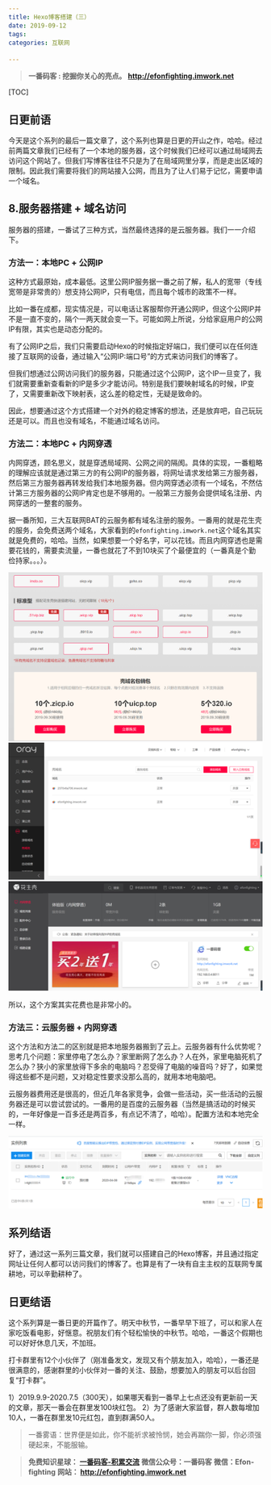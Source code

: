 ```yaml
---
title: Hexo博客搭建（三）
date: 2019-09-12
tags: 
categories: 互联网

---
```


> **一番码客 : 挖掘你关心的亮点。**
> **http://efonfighting.imwork.net**

[TOC]

## 日更前语

今天是这个系列的最后一篇文章了，这个系列也算是日更的开山之作，哈哈。经过前两篇文章我们已经有了一个本地的服务器，这个时候我们已经可以通过局域网去访问这个网站了。但我们写博客往往不只是为了在局域网里分享，而是走出区域的限制。因此我们需要将我们的网站接入公网，而且为了让人们易于记忆，需要申请一个域名。

## 8.服务器搭建 + 域名访问

服务器的搭建，一番试了三种方式，当然最终选择的是云服务器。我们一一介绍下。

### 方法一：本地PC + 公网IP

这种方式最原始，成本最低。这里公网IP服务据一番之前了解，私人的宽带（专线宽带是非常贵的）想支持公网IP，只有电信，而且每个城市的政策不一样。

比如一番在成都，现实情况是，可以电话让客服帮你开通公网IP，但这个公网IP并不是一直不变的，隔个一两天就会变一下。可能如网上所说，分给家庭用户的公网IP有限，其实也是动态分配的。

有了公网IP之后，我们只需要启动Hexo的时候指定好端口，我们便可以在任何连接了互联网的设备，通过输入“公网IP:端口号”的方式来访问我们的博客了。

但我们想通过公网访问我们的服务器，只能通过这个公网IP，这个IP一旦变了，我们就需要重新查看新的IP是多少才能访问。特别是我们要映射域名的时候，IP变了，又需要重新改下映射表，这么差的稳定性，无疑是致命的。

因此，想要通过这个方式搭建一个对外的稳定博客的想法，还是放弃吧，自己玩玩还是可以。而且也没有域名，不能通过域名访问。

### 方法二：本地PC + 内网穿透

内网穿透，顾名思义，就是穿透局域网、公网之间的隔阂。具体的实现，一番粗略的理解应该就是通过第三方的有公网IP的服务器，将网址请求发给第三方服务器，然后第三方服务器再转发给我们本地服务器。但内网穿透必须有一个域名，不然估计第三方服务器的公网IP肯定也是不够用的。一般第三方服务会提供域名注册、内网穿透的一整套的服务。

据一番所知，三大互联网BAT的云服务都有域名注册的服务。一番用的就是花生壳的服务，会免费送两个域名，大家看到的`efonfighting.imwork.net`这个域名其实就是免费的，哈哈。当然，如果想要一个好名字，可以花钱。而且内网穿透也是需要花钱的，需要卖流量，一番也就花了不到10块买了个最便宜的（一番真是个勤俭持家。。。）。

<img src="Hexo博客搭建（三）\huashengke2.png" style="zoom:50%;" />

<img src="Hexo博客搭建（三）\huashengke1.png" style="zoom:50%;" />

<img src="Hexo博客搭建（三）\huashengke3.png" style="zoom:50%;" />

所以，这个方案其实花费也是非常小的。

### 方法三：云服务器 + 内网穿透

这个方法和方法二的区别就是把本地服务器搬到了云上。云服务器有什么优势呢？思考几个问题：家里停电了怎么办？家里断网了怎么办？人在外，家里电脑死机了怎么办？狭小的家里放得下多余的电脑吗？忍受得了电脑的噪音吗？好了，如果觉得这些都不是问题，又对稳定性要求没那么高的，就用本地电脑吧。

云服务器费用还是很高的，但近几年各家竞争，会做一些活动，买一些活动的云服务器还是可以尝试尝试的。一番用的是百度的云服务器（当然是搞活动的时候买的，一年好像是一百多还是两百多，有点记不清了，哈哈）。配置方法和本地完全一样。

<img src="Hexo博客搭建（三）\huashengke4.png" style="zoom:50%;" />

## 系列结语

好了，通过这一系列三篇文章，我们就可以搭建自己的Hexo博客，并且通过指定网址让任何人都可以访问我们的博客了。也算是有了一块有自主主权的互联网专属耕地，可以辛勤耕种了。

## 日更结语

这个系列算是一番日更的开篇作了。明天中秋节，一番早早下班了，可以和家人在家吃饭看电影，好惬意。祝朋友们有个轻松愉快的中秋节。哈哈，一番这个假期也可以好好休息几天，不加班。

打卡群里有12个小伙伴了（刚准备发文，发现又有个朋友加入，哈哈），一番还是很满意的，感谢群里的小伙伴对一番的关注、鼓励，想要加入的朋友可以后台回复“打卡群”。

1）2019.9.9-2020.7.5（300天），如果哪天看到一番早上七点还没有更新前一天的文章，那天一番会在群里发100块红包。
2）为了感谢大家监督，群人数每增加10人，一番在群里发10元红包，直到群满50人。



> 一番雾语：世界便是如此，你不能祈求被怜悯，她会再踹你一脚，你必须强硬起来，不能服输。



> **免费知识星球： [一番码客-积累交流]([wwww](https://t.zsxq.com/NRVBURr))**
> **微信公众号：一番码客**
> **微信：Efon-fighting**
> **网站： http://efonfighting.imwork.net**